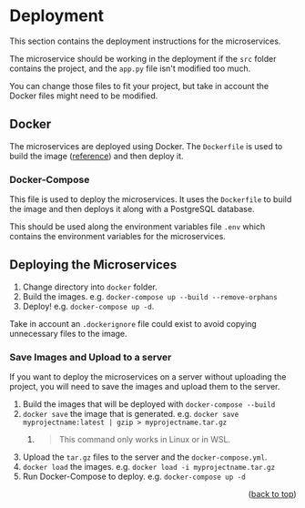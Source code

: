 # Deployment

This section contains the deployment instructions for the microservices.

The microservice should be working in the deployment if the `src` folder contains the project, and the `app.py` file isn't modified too much.

You can change those files to fit your project, but take in account the Docker files might need to be modified.

## Docker

The microservices are deployed using Docker. The `Dockerfile` is used to build the image ([reference](https://docs.docker.com/get-started/overview/#images)) and then deploy it.

### Docker-Compose

This file is used to deploy the microservices. It uses the `Dockerfile` to build the image and then deploys it along with a PostgreSQL database.

This should be used along the environment variables file `.env` which contains the environment variables for the microservices.

## Deploying the Microservices

1. Change directory into `docker` folder.
2. Build the images. e.g. `docker-compose up --build --remove-orphans`
3. Deploy! e.g. `docker-compose up -d`.

Take in account an `.dockerignore` file could exist to avoid copying unnecessary files to the image.

### Save Images and Upload to a server

If you want to deploy the microservices on a server without uploading the project, you will need to save the images and upload them to the server.

1. Build the images that will be deployed with `docker-compose --build`
2. `docker save` the image that is generated. e.g. `docker save myprojectname:latest | gzip > myprojectname.tar.gz`
   1. > This command only works in Linux or in WSL.
3. Upload the `tar.gz` files to the server and the `docker-compose.yml`.
4. `docker load` the images. e.g. `docker load -i myprojectname.tar.gz`
5. Run Docker-Compose to deploy. e.g.  `docker-compose up -d`

<p align="right">(<a href="#readme-top">back to top</a>)</p>
